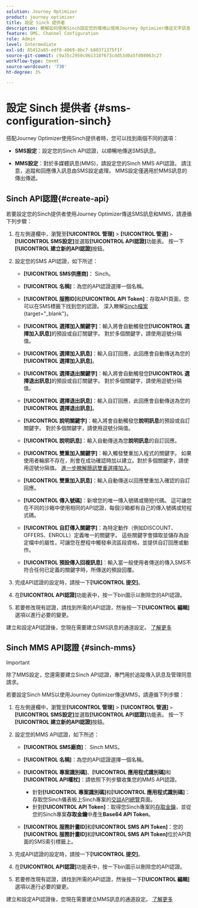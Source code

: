 ```yaml
---
solution: Journey Optimizer
product: journey optimizer
title: 設定 Sinch 提供者
description: 瞭解如何使用Sinch設定您的環境以使用Journey Optimizer傳送文字訊息
feature: SMS, Channel Configuration
role: Admin
level: Intermediate
exl-id: 85412a85-edf0-4069-8bc7-b80371375f1f
source-git-commit: c9a35c2950c061318f673cdd53d0a5fd08063c27
workflow-type: tm+mt
source-wordcount: '730'
ht-degree: 3%

---
```


# 設定 Sinch 提供者 {#sms-configuration-sinch}

搭配Journey Optimizer使用Sinch提供者時，您可以找到兩個不同的選項：

* **SMS設定**：設定您的Sinch API認證，以順暢地傳送SMS訊息。

* **MMS設定**：對於多媒體訊息(MMS)，請設定您的Sinch MMS API認證。 請注意，追蹤和回應傳入訊息由SMS設定處理。 MMS設定僅適用於MMS訊息的傳出傳遞。

## Sinch API認證{#create-api}

若要設定您的Sinch提供者使用Journey Optimizer傳送SMS訊息和MMS，請遵循下列步驟：

1. 在左側邊欄中，瀏覽至&#x200B;**[!UICONTROL 管理]** > **[!UICONTROL 管道]** `>` **[!UICONTROL SMS設定]**&#x200B;並選取&#x200B;**[!UICONTROL API認證]**&#x200B;功能表。 按一下&#x200B;**[!UICONTROL 建立新的API認證]**&#x200B;按鈕。

1. 設定您的SMS API認證，如下所述：

   * **[!UICONTROL SMS供應商]**： Sinch。

   * **[!UICONTROL 名稱]**：為您的API認證選擇一個名稱。

   * **[!UICONTROL 服務ID]**&#x200B;和&#x200B;**[!UICONTROL API Token]**：存取API頁面，您可以在SMS標籤下找到您的認證。 深入瞭解[Sinch檔案](https://developers.sinch.com/docs/sms/getting-started/){target="_blank"}。

   * **[!UICONTROL 選擇加入關鍵字]**：輸入將會自動觸發您&#x200B;**[!UICONTROL 選擇加入訊息]**&#x200B;的預設或自訂關鍵字。 對於多個關鍵字，請使用逗號分隔值。

   * **[!UICONTROL 選擇加入訊息]**：輸入自訂回應，此回應會自動傳送為您的&#x200B;**[!UICONTROL 選擇加入訊息]**。

   * **[!UICONTROL 選擇退出關鍵字]**：輸入將會自動觸發您&#x200B;**[!UICONTROL 選擇退出訊息]**&#x200B;的預設或自訂關鍵字。 對於多個關鍵字，請使用逗號分隔值。

   * **[!UICONTROL 選擇退出訊息]**：輸入自訂回應，此回應會自動傳送為您的&#x200B;**[!UICONTROL 選擇退出訊息]**。

   * **[!UICONTROL 說明關鍵字]**：輸入將會自動觸發您&#x200B;**說明訊息**&#x200B;的預設或自訂關鍵字。 對於多個關鍵字，請使用逗號分隔值。

   * **[!UICONTROL 說明訊息]**：輸入自動傳送為您&#x200B;**說明訊息**&#x200B;的自訂回應。

   * **[!UICONTROL 雙重加入關鍵字]**：輸入觸發雙重加入程式的關鍵字。 如果使用者輪廓不存在，則會在成功確認時加以建立。對於多個關鍵字，請使用逗號分隔值。 [進一步瞭解簡訊雙重選擇加入](https://video.tv.adobe.com/v/3427129/?learn=on)。

   * **[!UICONTROL 雙重加入訊息]**：輸入自動傳送以回應雙重加入確認的自訂回應。

   * **[!UICONTROL 傳入號碼]**：新增您的唯一傳入號碼或簡短代碼。 這可讓您在不同的沙箱中使用相同的API認證，每個沙箱都有自己的傳入號碼或短程式碼。

   * **[!UICONTROL 自訂傳入關鍵字]**：為特定動作（例如DISCOUNT、OFFERS、ENROLL）定義唯一的關鍵字。 這些關鍵字會擷取並儲存為設定檔中的屬性，可讓您在歷程中觸發串流區段資格，並提供自訂回應或動作。

   * **[!UICONTROL 預設傳入回複訊息]**：輸入當一般使用者傳送的傳入SMS不符合任何已定義的關鍵字時，所傳送的預設回覆。

1. 完成API認證的設定時，請按一下&#x200B;**[!UICONTROL 提交]**。

1. 在&#x200B;**[!UICONTROL API認證]**&#x200B;功能表中，按一下bin圖示以刪除您的API認證。

1. 若要修改現有認證，請找到所需的API認證，然後按一下&#x200B;**[!UICONTROL 編輯]**&#x200B;選項以進行必要的變更。

建立和設定API認證後，您現在需要建立SMS訊息的通道設定。 [了解更多](sms-configuration-surface.md)

## Sinch MMS API認證 {#sinch-mms}

>[!IMPORTANT]
>
> 除了MMS設定，您還需要建立Sinch API認證，專門用於追蹤傳入訊息及管理同意請求。

若要設定Sinch MMS以使用Journey Optimizer傳送MMS，請遵循下列步驟：

1. 在左側邊欄中，瀏覽至&#x200B;**[!UICONTROL 管理]** > **[!UICONTROL 管道]** `>` **[!UICONTROL SMS設定]**&#x200B;並選取&#x200B;**[!UICONTROL API認證]**&#x200B;功能表。 按一下&#x200B;**[!UICONTROL 建立新的API認證]**&#x200B;按鈕。

1. 設定您的MMS API認證，如下所述：

   * **[!UICONTROL SMS廠商]**： Sinch MMS。

   * **[!UICONTROL 名稱]**：為您的API認證選擇一個名稱。

   * **[!UICONTROL 專案識別碼]**、**[!UICONTROL 應用程式識別碼]**&#x200B;和&#x200B;**[!UICONTROL API權杖]**：請依照下列步驟收集您的MMS API認證。

      * 針對&#x200B;**[!UICONTROL 專案識別碼]**&#x200B;和&#x200B;**[!UICONTROL 應用程式識別碼]**：存取您Sinch儀表板上Sinch專案的[交談API總覽](https://dashboard.sinch.com/convapi/overview)頁面。
      * 針對&#x200B;**[!UICONTROL API Token]**：取得您Sinch專案的[存取金鑰](https://community.sinch.com/t5/Customer-Dashboard/Sinch-Access-Keys/ta-p/12638)，並從您的Sinch專案&#x200B;**存取金鑰**&#x200B;中產生&#x200B;**Base64 API Token**。

   * **[!UICONTROL 服務計畫ID]**&#x200B;和&#x200B;**[!UICONTROL SMS API Token]**：您的&#x200B;**[!UICONTROL 服務計畫ID]**&#x200B;和&#x200B;**[!UICONTROL SMS API Token]**&#x200B;位於API頁面的SMS索引標籤上。

1. 完成API認證的設定時，請按一下&#x200B;**[!UICONTROL 提交]**。

1. 在&#x200B;**[!UICONTROL API認證]**&#x200B;功能表中，按一下bin圖示以刪除您的API認證。

1. 若要修改現有認證，請找到所需的API認證，然後按一下&#x200B;**[!UICONTROL 編輯]**&#x200B;選項以進行必要的變更。

建立和設定API認證後，您現在需要建立MMS訊息的通道設定。 [了解更多](sms-configuration-surface.md)
